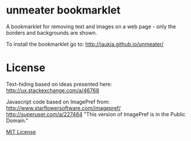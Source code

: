 unmeater bookmarklet
====================

A bookmarklet for removing text and images on a web page - only the borders and backgrounds are shown.

To install the bookmarklet go to:
http://jaukia.github.io/unmeater/

# License

Text-hiding based on ideas presented here:
http://ux.stackexchange.com/a/46768

Javascript code based on ImagePref from:
http://www.starflowersoftware.com/imagepref/
http://superuser.com/a/227464
"This version of ImagePref is in the Public Domain."

[MIT License](http://en.wikipedia.org/wiki/MIT_License)